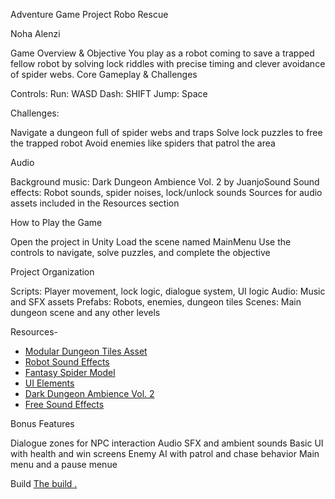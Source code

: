 Adventure Game Project
Robo Rescue

Noha Alenzi

Game Overview & Objective
You play as a robot coming to save a trapped fellow robot by solving lock riddles with precise timing and clever avoidance of spider webs.
Core Gameplay & Challenges

Controls:
Run: WASD
Dash: SHIFT
Jump: Space

Challenges:

Navigate a dungeon full of spider webs and traps
Solve lock puzzles to free the trapped robot
Avoid enemies like spiders that patrol the area

Audio

Background music: Dark Dungeon Ambience Vol. 2 by JuanjoSound
Sound effects: Robot sounds, spider noises, lock/unlock sounds
Sources for audio assets included in the Resources section

How to Play the Game

Open the project in Unity
Load the scene named MainMenu
Use the controls to navigate, solve puzzles, and complete the objective

Project Organization

Scripts: Player movement, lock logic, dialogue system, UI logic
Audio: Music and SFX assets
Prefabs: Robots, enemies, dungeon tiles
Scenes: Main dungeon scene and any other levels

Resources- 
- [Modular Dungeon Tiles Asset](https://loafbrr.itch.io/modular-dungeon-tiles-asset)  
- [Robot Sound Effects](https://pixabay.com/sound-effects/robot-broken-loading-206293/)  
- [Fantasy Spider Model](https://assetstore.unity.com/packages/3d/characters/animals/insects/fantasy-spider-236418#reviews)  
- [UI Elements](https://wenrexa.itch.io/ui-different02)  
- [Dark Dungeon Ambience Vol. 2](https://juanjosound.itch.io/dark-dungeon-ambience-vol-2)  
- [Free Sound Effects](https://freesound.org/people/musicboy9000/sounds/232825/)  

Bonus Features

Dialogue zones for NPC interaction
Audio SFX and ambient sounds
Basic UI with health and win screens
Enemy AI with patrol and chase behavior
Main menu and a pause menue

Build
[The build .](https://mega.nz/file/Rog2DSKA#3TNC8YwHdHYW7f02gxNnJU4B0DO_Bmetw7-yiN-wWz8)

